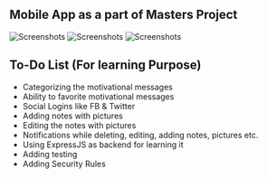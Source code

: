 ## Mobile App as a part of Masters Project
![Screenshots](http://i.imgur.com/bGDUozj.png "Login Screen") 
![Screenshots](http://i.imgur.com/BuHcykk.png  "Note Page")
![Screenshots](http://i.imgur.com/NPsXxuZ.png  "Image Page")


## To-Do List (For learning Purpose)
* Categorizing the motivational messages
* Ability to favorite motivational messages
* Social Logins like FB & Twitter
* Adding notes with pictures
* Editing the notes with pictures
* Notifications while deleting, editing, adding notes, pictures etc.
* Using ExpressJS as backend for learning it
* Adding testing
* Adding Security Rules

